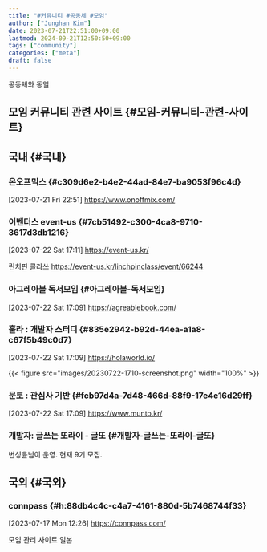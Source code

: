 ```yaml
---
title: "#커뮤니티 #공동체 #모임"
author: ["Junghan Kim"]
date: 2023-07-21T22:51:00+09:00
lastmod: 2024-09-21T12:50:50+09:00
tags: ["community"]
categories: ["meta"]
draft: false
---
```


공동체와 동일


## 모임 커뮤니티 관련 사이트 {#모임-커뮤니티-관련-사이트}


## 국내 {#국내}




### 온오프믹스 {#c309d6e2-b4e2-44ad-84e7-ba9053f96c4d}

<span class="timestamp-wrapper"><span class="timestamp">[2023-07-21 Fri 22:51]</span></span> <https://www.onoffmix.com/>


### 이벤터스 event-us {#7cb51492-c300-4ca8-9710-3617d3db1216}

<span class="timestamp-wrapper"><span class="timestamp">[2023-07-22 Sat 17:11]</span></span> <https://event-us.kr/>

린치핀 클라쓰 <https://event-us.kr/linchpinclass/event/66244>


### 아그레아블 독서모임 {#아그레아블-독서모임}

<span class="timestamp-wrapper"><span class="timestamp">[2023-07-22 Sat 17:09]</span></span> <https://agreablebook.com/>


### 훌라 : 개발자 스터디 {#835e2942-b92d-44ea-a1a8-c67f5b49c0d7}

<span class="timestamp-wrapper"><span class="timestamp">[2023-07-22 Sat 17:09]</span></span> <https://holaworld.io/>

{{< figure src="images/20230722-1710-screenshot.png" width="100%" >}}


### 문토 : 관심사 기반 {#fcb97d4a-7d48-466d-88f9-17e4e16d29ff}

<span class="timestamp-wrapper"><span class="timestamp">[2023-07-22 Sat 17:09]</span></span> <https://www.munto.kr/>


### 개발자: 글쓰는 또라이 - 글또 {#개발자-글쓰는-또라이-글또}



변성윤님이 운영. 현재 9기 모집.


## 국외 {#국외}




### connpass {#h:88db4c4c-c4a7-4161-880d-5b7468744f33}

<span class="timestamp-wrapper"><span class="timestamp">[2023-07-17 Mon 12:26]</span></span> <https://connpass.com/>

모임 관리 사이트 일본
